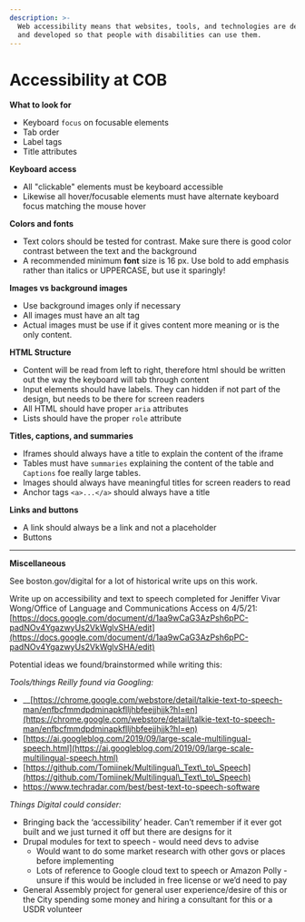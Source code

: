 ```yaml
---
description: >-
  Web accessibility means that websites, tools, and technologies are designed
  and developed so that people with disabilities can use them.
---
```


# Accessibility at COB

**What to look for**

* Keyboard `focus` on focusable elements
* Tab order
* Label tags
* Title attributes

**Keyboard access**

* All "clickable" elements must be keyboard accessible
* Likewise all hover/focusable elements must have alternate keyboard focus matching the mouse hover

**Colors and fonts**

* Text colors should be tested for contrast. Make sure there is good color contrast between the text and the background
* A recommended minimum **font** size is 16 px. Use bold to add emphasis rather than italics or UPPERCASE, but use it sparingly!

**Images vs background images**

* Use background images only if necessary
* All images must have an alt tag
* Actual images must be use if it gives content more meaning or is the only content.

**HTML Structure**

* Content will be read from left to right, therefore html should be written out the way the keyboard will tab through content
* Input elements should have labels. They can hidden if not part of the design, but needs to be there for screen readers
* All HTML should have proper `aria` attributes
* Lists should have the proper `role` attribute

**Titles, captions, and summaries**

* Iframes should always have a title to explain the content of the iframe
* Tables must have `summaries` explaining the content of the table and `Captions` foe really large tables.
* Images should always have meaningful titles for screen readers to read
* Anchor tags `<a>...</a>` should always have a title

**Links and buttons**

* A link should always be a link and not a placeholder
* Buttons&#x20;

****

**Miscellaneous**

See boston.gov/digital for a lot of historical write ups on this work.

Write up on accessibility and text to speech completed for Jeniffer Vivar Wong/Office of Language and Communications Access on 4/5/21: [https://docs.google.com/document/d/1aa9wCaG3AzPsh6pPC-padNOv4YgazwyUs2VkWglvSHA/edit](https://docs.google.com/document/d/1aa9wCaG3AzPsh6pPC-padNOv4YgazwyUs2VkWglvSHA/edit)

Potential ideas we found/brainstormed while writing this:&#x20;

_Tools/things Reilly found via Googling:_&#x20;

* __[https://chrome.google.com/webstore/detail/talkie-text-to-speech-man/enfbcfmmdpdminapkflljhbfeejjhjjk?hl=en](https://chrome.google.com/webstore/detail/talkie-text-to-speech-man/enfbcfmmdpdminapkflljhbfeejjhjjk?hl=en)
* [https://ai.googleblog.com/2019/09/large-scale-multilingual-speech.html](https://ai.googleblog.com/2019/09/large-scale-multilingual-speech.html)
* [https://github.com/Tomiinek/Multilingual\_Text\_to\_Speech](https://github.com/Tomiinek/Multilingual\_Text\_to\_Speech)
* https://www.techradar.com/best/best-text-to-speech-software

_Things Digital could consider:_&#x20;

* Bringing back the ‘accessibility’ header. Can’t remember if it ever got built and we just turned it off but there are designs for it
* Drupal modules for text to speech - would need devs to advise&#x20;
  * Would want to do some market research with other govs or places before implementing&#x20;
  * Lots of reference to Google cloud text to speech or Amazon Polly - unsure if this would be included in free license or we’d need to pay
* General Assembly project for general user experience/desire of this or the City spending some money and hiring a consultant for this or a USDR volunteer

